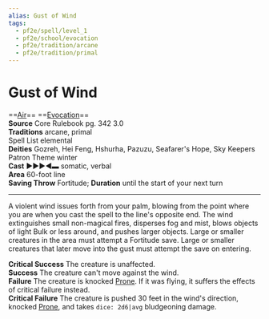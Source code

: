 ```yaml
---
alias: Gust of Wind
tags:
  - pf2e/spell/level_1
  - pf2e/school/evocation
  - pf2e/tradition/arcane
  - pf2e/tradition/primal
---
```


# Gust of Wind

==[Air](Air.md)== ==[Evocation](Evocation.md)==  
__Source__ Core Rulebook pg. 342 3.0  
**Traditions** arcane, primal  
Spell List elemental  
**Deities** Gozreh, Hei Feng, Hshurha, Pazuzu, Seafarer's Hope, Sky Keepers  
Patron Theme winter  
**Cast** ►►►◄▬ somatic, verbal  
**Area** 60-foot line  
**Saving Throw** Fortitude; **Duration** until the start of your next turn

---

A violent wind issues forth from your palm, blowing from the point where you are when you cast the spell to the line's opposite end. The wind extinguishes small non-magical fires, disperses fog and mist, blows objects of light Bulk or less around, and pushes larger objects. Large or smaller creatures in the area must attempt a Fortitude save. Large or smaller creatures that later move into the gust must attempt the save on entering.

**Critical Success** The creature is unaffected.  
**Success** The creature can't move against the wind.  
**Failure** The creature is knocked [Prone](Prone.md). If it was flying, it suffers the effects of critical failure instead.  
**Critical Failure** The creature is pushed 30 feet in the wind's direction, knocked [Prone](Prone.md), and takes `dice: 2d6|avg` bludgeoning damage.
